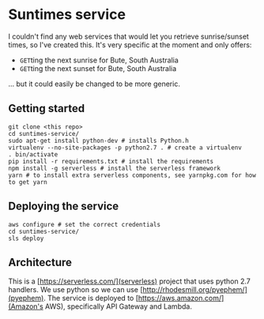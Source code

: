 # Suntimes service
I couldn't find any web services that would let you retrieve sunrise/sunset times, so I've created this.
It's very specific at the moment and only offers:
 - `GET`ting the next sunrise for Bute, South Australia
 - `GET`ting the next sunset for Bute, South Australia

... but it could easily be changed to be more generic.

## Getting started

    git clone <this repo>
    cd suntimes-service/
    sudo apt-get install python-dev # installs Python.h
    virtualenv --no-site-packages -p python2.7 . # create a virtualenv
    . bin/activate
    pip install -r requirements.txt # install the requirements
    npm install -g serverless # install the serverless framework
    yarn # to install extra serverless components, see yarnpkg.com for how to get yarn

## Deploying the service

    aws configure # set the correct credentials
    cd suntimes-service/
    sls deploy

## Architecture
This is a [https://serverless.com/](serverless) project that uses python 2.7 handlers. We use python so we can use [http://rhodesmill.org/pyephem/](pyephem). The service is deployed to [https://aws.amazon.com/](Amazon's AWS), specifically API Gateway and Lambda.
